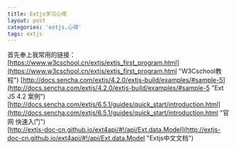 ```yaml
---
title: Extjs学习心得
layout: post
categories: 'extjs,心得'
tags: extjs
---
```

首先奉上我常用的链接：  
[https://www.w3cschool.cn/extjs/extjs_first_program.html](https://www.w3cschool.cn/extjs/extjs_first_program.html "W3Cschool教程")
[http://docs.sencha.com/extjs/4.2.0/extjs-build/examples/#sample-5](http://docs.sencha.com/extjs/4.2.0/extjs-build/examples/#sample-5 "Ext JS 4.2 案例")
[http://docs.sencha.com/extjs/6.5.1/guides/quick_start/introduction.html](http://docs.sencha.com/extjs/6.5.1/guides/quick_start/introduction.html "官网 快速入门")  
[http://extjs-doc-cn.github.io/ext4api/#!/api/Ext.data.Model](http://extjs-doc-cn.github.io/ext4api/#!/api/Ext.data.Model "Extjs中文文档")
